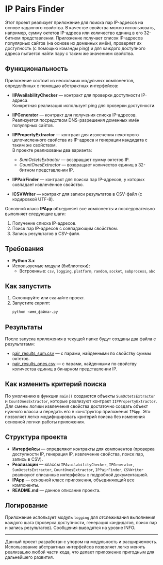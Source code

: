 # IP Pairs Finder

Этот проект реализует приложение для поиска пар IP-адресов на основе заданного свойства. В качестве свойства можно использовать, например, сумму октетов IP-адреса или количество единиц в его 32-битном представлении. Приложение получает список IP-адресов популярных сайтов (на основе их доменных имён), проверяет их доступность (с помощью команды ping) и для каждого доступного адреса пытается найти пару с таким же значением свойства.

## Функциональность

Приложение состоит из нескольких модульных компонентов, определённых с помощью абстрактных интерфейсов:

- **IIPAvailabilityChecker** — контракт для проверки доступности IP-адреса.  
  Конкретная реализация использует ping для проверки доступности.

- **IIPGenerator** — контракт для получения списка IP-адресов.  
  Реализуется посредством DNS-разрешения доменных имён популярных сайтов.

- **IIPPropertyExtractor** — контракт для извлечения некоторого целочисленного свойства из IP-адреса и генерации кандидата с таким же свойством.  
  В проекте реализованы два варианта:  
  - *SumOctetsExtractor* — возвращает сумму октетов IP.  
  - *CountOnesExtractor* — возвращает количество единиц в 32-битном представлении IP.

- **IIPPairFinder** — контракт для поиска пар IP-адресов, у которых совпадает извлечённое свойство.

- **ICSVWriter** — контракт для записи результатов в CSV-файл (с кодировкой UTF-8).

Основной класс **IPApp** объединяет все компоненты и последовательно выполняет следующие шаги:
1. Получение списка IP-адресов.
2. Поиск пар IP-адресов с совпадающим свойством.
3. Запись результатов в CSV-файл.

## Требования

- **Python 3.x**
- Используемые модули (библиотеки):  
  - Встроенные: `csv`, `logging`, `platform`, `random`, `socket`, `subprocess`, `abc`

## Как запустить

1. Склонируйте или скачайте проект.
2. Запустите скрипт:
   ```bash
   python <имя_файла>.py
   ```

## Результаты

После запуска приложения в текущей папке будут созданы два файла с результатами:
- [pair_results_sum.csv](pair_results_sum.csv) — с парами, найденными по свойству суммы октетов.
- [pair_results_ones.csv](pair_results_ones.csv) — с парами, найденными по свойству количества единиц в бинарном представлении IP.

## Как изменить критерий поиска

По умолчанию в функции `main()` создаются объекты `SumOctetsExtractor` и `CountOnesExtractor`, которые реализуют контракт `IIPPropertyExtractor`. Для смены логики извлечения свойства достаточно создать объект нужного класса и передать его в конструктор приложения `IPApp`. Это позволяет легко модифицировать критерий поиска без изменения основной логики работы приложения.

## Структура проекта

- **Интерфейсы** — определяют контракты для компонентов (проверка доступности IP, генерация IP, извлечение свойства, поиск пар, запись в CSV).
- **Реализации** — классы `IPAvailabilityChecker`, `IPGenerator`, `SumOctetsExtractor`, `CountOnesExtractor`, `IPPairFinder`, `CSVWriter` реализуют описанные интерфейсы с подробной документацией.
- **IPApp** — основной класс приложения, объединяющий все компоненты.
- **README.md** — данное описание проекта.

## Логирование

Приложение использует модуль `logging` для отслеживания выполнения каждого шага (проверка доступности, генерация кандидатов, поиск пар и запись результатов). Сообщения выводятся на уровне INFO.

---

Данный проект разработан с упором на модульность и расширяемость. Использование абстрактных интерфейсов позволяет легко менять реализацию любой части кода, что делает приложение пригодным для дальнейшего развития.